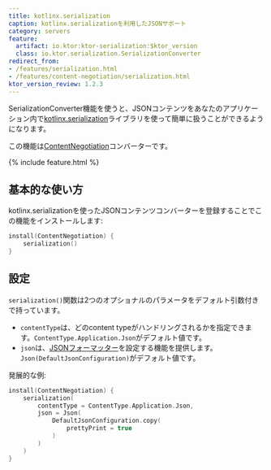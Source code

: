 ```yaml
---
title: kotlinx.serialization
caption: kotlinx.serializationを利用したJSONサポート
category: servers
feature:
  artifact: io.ktor:ktor-serialization:$ktor_version
  class: io.ktor.serialization.SerializationConverter
redirect_from:
- /features/serialization.html
- /features/content-negotiation/serialization.html
ktor_version_review: 1.2.3
---
```


SerializationConverter機能を使うと、JSONコンテンツをあなたのアプリケーション内で[kotlinx.serialization](https://github.com/Kotlin/kotlinx.serialization)ライブラリを使って簡単に扱うことができるようになります。

この機能は[ContentNegotiation](/servers/features/content-negotiation.html)コンバーターです。

{% include feature.html %}

## 基本的な使い方

kotlinx.serializationを使ったJSONコンテンツコンバーターを登録することでこの機能をインストールします:

```kotlin
install(ContentNegotiation) {
    serialization()
}
```

## 設定

`serialization()`関数は2つのオプショナルのパラメータをデフォルト引数付きで持っています。
* `contentType`は、どのcontent typeがハンドリングされるかを指定できます。`ContentType.Application.Json`がデフォルト値です。
* `json`は、[JSONフォーマッター](https://github.com/Kotlin/kotlinx.serialization/blob/master/docs/runtime_usage.md#json)を設定する機能を提供します。`Json(DefaultJsonConfiguration)`がデフォルト値です。

発展的な例:
```kotlin
install(ContentNegotiation) {
    serialization(
        contentType = ContentType.Application.Json,
        json = Json(
            DefaultJsonConfiguration.copy(
                prettyPrint = true
            )
        )
    )
}
```

